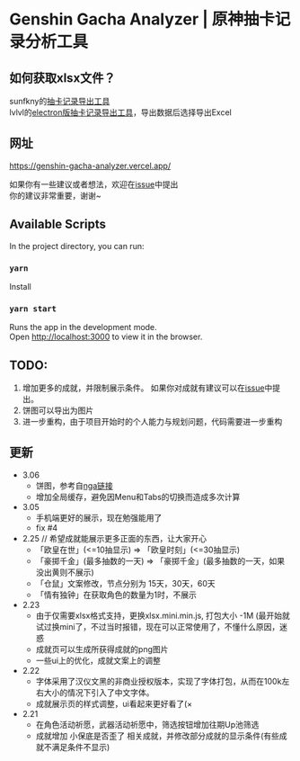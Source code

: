 # Genshin Gacha Analyzer | 原神抽卡记录分析工具

## 如何获取xlsx文件？
sunfkny的[抽卡记录导出工具](https://ngabbs.com/read.php?tid=25004616)  
lvlvl的[electron版抽卡记录导出工具](https://ngabbs.com/read.php?tid=25559039)，导出数据后选择导出Excel

## 网址
https://genshin-gacha-analyzer.vercel.app/

如果你有一些建议或者想法，欢迎在[issue](https://github.com/voderl/genshin-gacha-analyzer/issues)中提出  
你的建议非常重要，谢谢~

## Available Scripts

In the project directory, you can run:
### `yarn`
Install

### `yarn start`
Runs the app in the development mode.\
Open [http://localhost:3000](http://localhost:3000) to view it in the browser.

## TODO:
1. 增加更多的成就，并限制展示条件。 
   如果你对成就有建议可以在[issue](https://github.com/voderl/genshin-gacha-analyzer/issues)中提出。
2. 饼图可以导出为图片
3. 进一步重构，由于项目开始时的个人能力与规划问题，代码需要进一步重构


## 更新
* 3.06
  * 饼图，参考自[nga链接](https://ngabbs.com/read.php?tid=25559039)
  * 增加全局缓存，避免因Menu和Tabs的切换而造成多次计算
* 3.05
  * 手机端更好的展示，现在勉强能用了
  * fix #4
* 2.25
 // 希望成就能展示更多正面的东西，让大家开心
  * 「欧皇在世」(<=10抽显示)  =>  「欧皇时刻」(<=30抽显示)
  * 「豪掷千金」(最多抽数的一天) =>  「豪掷千金」(最多抽数的一天，如果没出黄则不展示)
  * 「仓鼠」文案修改，节点分别为 15天，30天，60天
  * 「情有独钟」在获取角色的数量为1时，不展示
* 2.23
  * 由于仅需要xlsx格式支持，更换xlsx.mini.min.js, 打包大小 -1M (最开始就试过换mini了，不过当时报错，现在可以正常使用了，不懂什么原因，迷惑
  * 成就页可以生成所获得成就的png图片
  * 一些ui上的优化，成就文案上的调整
* 2.22
  * 字体采用了汉仪文黑的非商业授权版本，实现了字体打包，从而在100k左右大小的情况下引入了中文字体。
  * 成就展示页的样式调整，ui看起来更好看了(×  
* 2.21 
  * 在角色活动祈愿，武器活动祈愿中，筛选按钮增加往期Up池筛选
  * 成就增加 小保底是否歪了 相关成就，并修改部分成就的显示条件(有些成就不满足条件不显示)